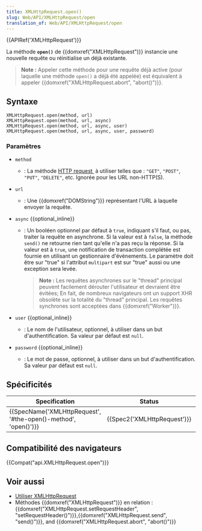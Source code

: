 ```yaml
---
title: XMLHttpRequest.open()
slug: Web/API/XMLHttpRequest/open
translation_of: Web/API/XMLHttpRequest/open
---
```

{{APIRef('XMLHttpRequest')}}

La méthode **`open()`** de {{domxref("XMLHttpRequest")}} instancie une nouvelle requête ou réinitialise un déjà existante.

> **Note :** Appeler cette méthode pour une requête déjà active (pour laquelle une méthode `open()` a déjà été appelée) est équivalent à appeler  {{domxref("XMLHttpRequest.abort", "abort()")}}.

## Syntaxe

    XMLHttpRequest.open(method, url)
    XMLHttpRequest.open(method, url, async)
    XMLHttpRequest.open(method, url, async, user)
    XMLHttpRequest.open(method, url, async, user, password)

### Paramètres

- `method`
  - : La méthode  [HTTP request ](/en-US/docs/Web/HTTP/Methods) à utiliser telles que : `"GET"`, `"POST"`, `"PUT"`, `"DELETE"`, etc. Ignorée pour les URL non-HTTP(S).
- `url`
  - : Une {{domxref("DOMString")}} représentant l'URL à laquelle envoyer la requête.
- `async` {{optional_inline}}

  - : Un booléen optionnel par défaut à `true`, indiquant s'il faut, ou pas, traiter la requête en asynchrone.  Si la valeur est à `false`, la méthode `send()` ne retourne rien tant qu'elle n'a pas reçu la réponse. Si la valeur est à  `true`, une notification de transaction complétée est fournie en utilisant un gestionnaire d'évènements. Le paramètre doit être sur "true" si l'attribut `multipart` est sur "true" aussi ou une exception sera levée.

    > **Note :** Les requêtes asynchrones sur le "thread" principal peuvent facilement dérouter l'utilisateur et devraient être évitées; En fait, de nombreux navigateurs ont un support XHR obsolète sur la totalité du "thread" principal. Les requêtes synchrones sont acceptées dans  {{domxref("Worker")}}.

- `user` {{optional_inline}}
  - : Le nom de l'utilisateur, optionnel, à utiliser dans un but d'authentification. Sa valeur par défaut est `null`.
- `password` {{optional_inline}}
  - : Le mot de passe, optionnel, à utiliser dans un but d'authentification. Sa valeur par défaut est `null`.

## Spécificités

| Specification                                                                        | Status                               | Comment                |
| ------------------------------------------------------------------------------------ | ------------------------------------ | ---------------------- |
| {{SpecName('XMLHttpRequest', '#the-open()-method', 'open()')}} | {{Spec2('XMLHttpRequest')}} | WHATWG living standard |

## Compatibilité des navigateurs

{{Compat("api.XMLHttpRequest.open")}}

## Voir aussi

- [Utiliser XMLHttpRequest](/fr/docs/Web/API/XMLHttpRequest/Utiliser_XMLHttpRequest)
- Méthodes {{domxref("XMLHttpRequest")}} en relation : {{domxref("XMLHttpRequest.setRequestHeader", "setRequestHeader()")}},{{domxref("XMLHttpRequest.send", "send()")}}, and {{domxref("XMLHttpRequest.abort", "abort()")}}
